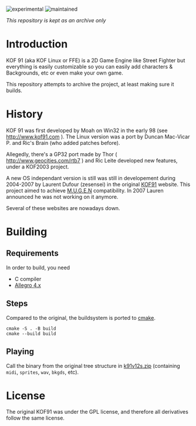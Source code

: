 
![experimental](https://img.shields.io/badge/stability%3F-experimental-orange.svg)
![maintained](https://img.shields.io/maintenance/yes/2003.svg)

*This repository is kept as an archive only*

# Introduction

KOF 91 (aka KOF Linux or FFE) is a 2D Game Engine like Street Fighter but everything is easily customizable so you can easily add characters & Backgrounds, etc or even make your own game.

This repository attempts to archive the project, at least making sure it builds.

# History

KOF 91 was first developed by Moah on Win32 in the early 98 (see http://www.kof91.com ). The Linux version was a port by Duncan Mac-Vicar P. and Ric's Brain (who added patches before).

Allegedly, there's a GP32 port made by Thor ( http://www.geocities.com/rtb7 ) and Ric Leite developed new features, under a KOF2003 project.

A new OS independant version is still was still in developement during 2004-2007 by Laurent Dufour (zesensei) in the original [KOF91](http://kof91.sourceforge.net) website. This project aimed to achieve [M.U.G.E.N](https://en.wikipedia.org/wiki/M.U.G.E.N) compatibility. In 2007 Lauren announced he was not working on it anymore.

Several of these websites are nowadays down.

# Building

## Requirements

In order to build, you need

* C compiler
* [Allegro 4.x](http://liballeg.org/)

## Steps

Compared to the original, the buildsystem is ported to [cmake](https://cmake.org/).

```shell
cmake -S . -B build
cmake --build build
```

## Playing

Call the binary from the original tree structure in [k91v12s.zip](https://archive.org/download/k91v12s/k91v12s.zip) (containing
`midi`, `sprites`, `wav`, `bkgds`, etc).

# License

The original KOF91 was under the GPL license, and therefore all derivatives follow the same license.
